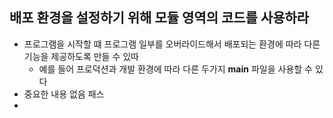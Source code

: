 ## 배포 환경을 설정하기 위해 모듈 영역의 코드를 사용하라

- 프로그램을 시작할 떄 프로그램 일부를 오버라이드해서 배포되는 환경에 따라 다른 기능을 제공하도록 만들 수 있따
    - 예를 들어 프로덕션과 개발 환경에 따라 다른 두가지 __main__ 파일을 사용할 수 있다
- 중요한 내용 없음 패스
- 